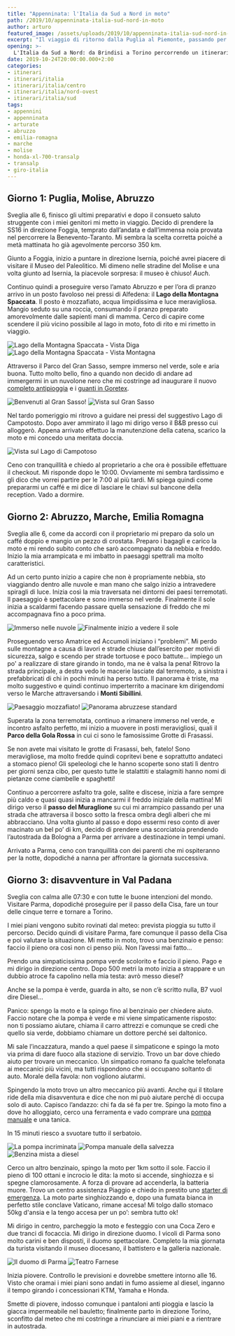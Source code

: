 ```yaml
---
title: "Appenninata: l'Italia da Sud a Nord in moto"
path: /2019/10/appenninata-italia-sud-nord-in-moto
author: arturo
featured_image: /assets/uploads/2019/10/appenninata-italia-sud-nord-in-moto/featured.jpg
excerpt: "Il viaggio di ritorno dalla Puglia al Piemonte, passando per Molise, Abruzzo, Marche, Emilia Romagna"
opening: >-
  L'Italia da Sud a Nord: da Brindisi a Torino percorrendo un itinerario diverso da quello del [viaggio di andata](/2019/08/appenninata-italia-nord-sud-in-moto).
date: 2019-10-24T20:00:00.000+2:00
categories:
- itinerari
- itinerari/italia
- itinerari/italia/centro
- itinerari/italia/nord-ovest
- itinerari/italia/sud
tags:
- appennini
- appenninata
- arturate
- abruzzo
- emilia-romagna
- marche
- molise
- honda-xl-700-transalp
- transalp
- giro-italia
---
```


## Giorno 1: Puglia, Molise, Abruzzo

Sveglia alle 6, finisco gli ultimi preparativi e dopo il consueto saluto struggente con i miei genitori mi metto in viaggio. Decido di prendere la SS16 in direzione Foggia, temprato dall’andata e dall’immensa noia provata nel percorrere la Benevento-Taranto. Mi sembra la scelta corretta poiché a metà mattinata ho già agevolmente percorso 350 km.

Giunto a Foggia, inizio a puntare in direzione Isernia, poiché avrei piacere di visitare il Museo del Paleolitico. Mi dimeno nelle stradine del Molise e una volta giunto ad Isernia, la piacevole sorpresa: il museo è chiuso! *Auch*.

Continuo quindi a proseguire verso l’amato Abruzzo e per l’ora di pranzo arrivo in un posto favoloso nei pressi di Alfedena: il **Lago della Montagna Spaccata**. Il posto è mozzafiato, acqua limpidissima e luce meravigliosa. Mangio seduto su una roccia, consumando il pranzo preparato amorevolmente dalle sapienti mani di mamma. Cerco di capire come scendere il più vicino possibile al lago in moto, foto di rito e mi rimetto in viaggio.

![Lago della Montagna Spaccata - Vista Diga](/assets/uploads/2019/10/appenninata-italia-sud-nord-in-moto/foto/2019-08-26_13.46.04.jpg "L'enel ha ben deciso di posizionare una centrale idroelettrica in questo meraviglioso lago")
![Lago della Montagna Spaccata - Vista Montagna](/assets/uploads/2019/10/appenninata-italia-sud-nord-in-moto/foto/2019-08-26_14.15.09.jpg "Molta gente faceva il bagno o andava in canoa, io invece facevo foto alla moto")

Attraverso il Parco del Gran Sasso, sempre immerso nel verde, sole e aria buona. Tutto molto bello, fino a quando non decido di andare ad immergermi in un nuvolone nero che mi costringe ad inaugurare il nuovo [completo antipioggia](https://amzn.to/2Bqjgjr) e i [guanti in Goretex](https://amzn.to/2VUCjLW).

![Benvenuti al Gran Sasso!](/assets/uploads/2019/10/appenninata-italia-sud-nord-in-moto/foto/2019-08-26_16.36.23.jpg "Finalmente giunto al Gran Sasso")
![Vista sul Gran Sasso](/assets/uploads/2019/10/appenninata-italia-sud-nord-in-moto/foto/2019-08-26_17.33.13.jpg "Vista spettacolare, meteo un po' meno quindi mi armo di tuta antipioggia")

Nel tardo pomeriggio mi ritrovo a guidare nei pressi del suggestivo Lago di Campotosto. Dopo aver ammirato il lago mi dirigo verso il B&B presso cui alloggerò. Appena arrivato effettuo la manutenzione della catena, scarico la moto e mi concedo una meritata doccia.

![Vista sul Lago di Campotoso](/assets/uploads/2019/10/appenninata-italia-sud-nord-in-moto/foto/2019-08-26_18.05.22.jpg "Il lago di Campotosto è il più grande lago artificiale d'Abruzzo ed è il secondo d'Europa, per circumnavigarlo ci ho messo quasi 1 ora!")

Ceno con tranquillità e chiedo al proprietario a che ora è possibile effettuare il checkout. Mi risponde dopo le 10:00. Ovviamente mi sembra tardissimo e gli dico che vorrei partire per le 7:00 al più tardi. Mi spiega quindi come prepararmi un caffé e mi dice di lasciare le chiavi sul bancone della reception. Vado a dormire.

## Giorno 2: Abruzzo, Marche, Emilia Romagna

Sveglia alle 6, come da accordi con il proprietario mi preparo da solo un caffé doppio e mangio un pezzo di crostata. Preparo i bagagli e carico la moto e mi rendo subito conto che sarò accompagnato da nebbia e freddo. Inizio la mia arrampicata e mi imbatto in paesaggi spettrali ma molto caratteristici.

Ad un certo punto inizio a capire che non è propriamente nebbia, sto viaggiando dentro alle nuvole e man mano che salgo inizio a intravedere spiragli di luce. Inizia così la mia traversata nei dintorni dei paesi terremotati. Il paesaggio è spettacolare e sono immerso nel verde. Finalmente il sole inizia a scaldarmi facendo passare quella sensazione di freddo che mi accompagnava fino a poco prima.

![Immerso nelle nuvole](/assets/uploads/2019/10/appenninata-italia-sud-nord-in-moto/foto/2019-08-27_06.58.48.jpg "Devo dire che guidare all'alba immerso nelle nuvole ha il suo perché, peccato faccia freddo!")
![Finalmente inizio a vedere il sole](/assets/uploads/2019/10/appenninata-italia-sud-nord-in-moto/foto/2019-08-27_07.21.16.jpg "Il sole mi scalda un po' e posso togliere nuovamente la felpa")

Proseguendo verso Amatrice ed Accumoli iniziano i “problemi”. Mi perdo sulle montagne a causa di lavori e strade chiuse dall’esercito per motivi di sicurezza, salgo e scendo per strade tortuose e poco battute… impiego un po' a realizzare di stare girando in tondo, ma ne è valsa la pena! Ritrovo la strada principale, a destra vedo le macerie lasciate dal terremoto, a sinistra i prefabbricati di chi in pochi minuti ha perso tutto. Il panorama è triste, ma molto suggestivo e quindi continuo imperterrito a macinare km dirigendomi verso le Marche attraversando i **Monti Sibillini**.

![Paesaggio mozzafiato!](/assets/uploads/2019/10/appenninata-italia-sud-nord-in-moto/foto/2019-08-27_08.56.21.jpg "Sembra di galleggiare sulle nuvole")
![Panorama abruzzese standard](/assets/uploads/2019/10/appenninata-italia-sud-nord-in-moto/foto/2019-08-27_07.57.36.jpg "L'Abruzzo mi è rimasto nel cuore, bisognerebbe fermarsi ogni 200 metri a fotografare.")

Superata la zona terremotata, continuo a rimanere immerso nel verde, e incontro asfalto perfetto, mi inizio a muovere in posti meravigliosi, quali il **Parco della Gola Rossa** in cui ci sono le famosissime Grotte di Frasassi.

<div class="message pro-tip">Se non avete mai visitato le grotte di Frasassi, beh, fatelo! Sono meravigliose, ma molto fredde quindi copritevi bene e soprattutto andateci a stomaco pieno! Gli speleologi che le hanno scoperte sono stati lì dentro per giorni senza cibo, per questo tutte le stalattiti e stalagmiti hanno nomi di pietanze come ciambelle e spaghetti!</div>

Continuo a percorrere asfalto tra gole, salite e discese, inizia a fare sempre più caldo e quasi quasi inizia a mancarmi il freddo iniziale della mattina! Mi dirigo verso il **passo del Muraglione** su cui mi arrampico passando per una strada che attraversa il bosco sotto la fresca ombra degli alberi che mi abbracciano. Una volta giunto al passo e dopo essermi reso conto di aver macinato un bel po’ di km, decido di prendere una scorciatoia prendendo l’autostrada da Bologna a Parma per arrivare a destinazione in tempi umani.

Arrivato a Parma, ceno con tranquillità con dei parenti che mi ospiteranno per la notte, dopodiché a nanna per affrontare la giornata successiva.

## Giorno 3: disavventure in Val Padana

Sveglia con calma alle 07:30 e con tutte le buone intenzioni del mondo. Visitare Parma, dopodiché proseguire per il passo della Cisa, fare un tour delle cinque terre e tornare a Torino.

I miei piani vengono subito rovinati dal meteo: prevista pioggia su tutto il percorso. Decido quindi di visitare Parma, fare comunque il passo della Cisa e poi valutare la situazione. Mi metto in moto, trovo una benzinaio e penso: faccio il pieno ora così non ci penso più. Non l’avessi mai fatto…

Prendo una simpaticissima pompa verde scolorito e faccio il pieno. Pago e mi dirigo in direzione centro. Dopo 500 metri la moto inizia a strappare e un dubbio atroce fa capolino nella mia testa: avrò messo diesel?

<div class="message pro-tip">Anche se la pompa è verde, guarda in alto, se non c’è scritto nulla, B7 vuol dire Diesel…</div>

Panico: spengo la moto e la spingo fino al benzinaio per chiedere aiuto. Faccio notare che la pompa è verde e mi viene simpaticamente risposto: non ti possiamo aiutare, chiama il carro attrezzi e comunque se credi che quello sia verde, dobbiamo chiamare un dottore perché sei daltonico.

Mi sale l’incazzatura, mando a quel paese il simpaticone e spingo la moto via prima di dare fuoco alla stazione di servizio. Trovo un bar dove chiedo aiuto per trovare un meccanico. Un simpatico romano fa qualche telefonata ai meccanici più vicini, ma tutti rispondono che si occupano soltanto di auto. Morale della favola: non vogliono aiutarmi.

Spingendo la moto trovo un altro meccanico più avanti. Anche qui il titolare ride della mia disavventura e dice che non mi può aiutare perché di occupa solo di auto. Capisco l’andazzo: chi fa da sé fa per tre. Spingo la moto fino a dove ho alloggiato, cerco una ferramenta e vado comprare una [pompa manuale](https://amzn.to/2pAycZK) e una tanica.

In 15 minuti riesco a svuotare tutto il serbatoio.

![La pompa incriminata](/assets/uploads/2019/10/appenninata-italia-sud-nord-in-moto/foto/2019-08-28_10.04.41.jpg "Solo io penso sia benzina verde?")
![Pompa manuale della salvezza](/assets/uploads/2019/10/appenninata-italia-sud-nord-in-moto/foto/2019-08-28_10.47.03.jpg "L'unico barlume di speranza nelle due ore di inferno che ho passato")
![Benzina mista a diesel](/assets/uploads/2019/10/appenninata-italia-sud-nord-in-moto/foto/2019-08-28_11.07.48.jpg "Venghino signori venghino: vendo a prezzo molto vantaggioso miscela benzina con il 50% di diesel!")

Cerco un altro benzinaio, spingo la moto per 1km sotto il sole. Faccio il pieno di 100 ottani e incrocio le dita: la moto si accende, singhiozza e si spegne clamorosamente. A forza di provare ad accenderla, la batteria muore. Trovo un centro assistenza Piaggio e chiedo in prestito uno [starter di emergenza](https://amzn.to/2VUTfCf). La moto parte singhiozzando e, dopo una fumata bianca in perfetto stile conclave Vaticano, rimane accesa! Mi tolgo dallo stomaco 50kg d'ansia e la tengo accesa per un po’: sembra tutto ok!

Mi dirigo in centro, parcheggio la moto e festeggio con una Coca Zero e due tranci di focaccia. Mi dirigo in direzione duomo. I vicoli di Parma sono molto carini e ben disposti, il duomo spettacolare. Completo la mia giornata da turista visitando il museo diocesano, il battistero e la galleria nazionale.

![Il duomo di Parma](/assets/uploads/2019/10/appenninata-italia-sud-nord-in-moto/foto/2019-08-28_12.27.22.jpg "Il duomo di parma è patrimonio UNESCO ed è visitabile gratuitamente. Fatelo!")
![Teatro Farnese](/assets/uploads/2019/10/appenninata-italia-sud-nord-in-moto/foto/2019-08-28_13.04.31.jpg "Il Teatro Farnese, a Parma, era il teatro di corte dei duchi di Parma e Piacenza. Ha la particolarità di essere interamente in legno")

Inizia piovere. Controllo le previsioni e dovrebbe smettere intorno alle 16. Visto che oramai i miei piani sono andati in fumo assieme al diesel, inganno il tempo girando i concessionari KTM, Yamaha e Honda.

Smette di piovere, indosso comunque i pantaloni anti pioggia e lascio la giacca impermeabile nel bauletto; finalmente parto in direzione Torino, sconfitto dal meteo che mi costringe a rinunciare ai miei piani e a rientrare in autostrada.
